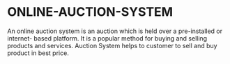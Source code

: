 # ONLINE-AUCTION-SYSTEM
An online auction system is an auction which is held over a pre-installed or internet- based platform. It is a popular method for buying and selling products and  services. Auction System helps to customer to sell and buy product in best price. 
